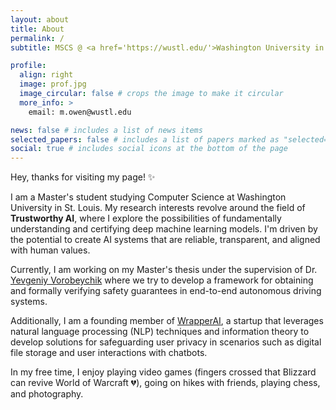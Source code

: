 ```yaml
---
layout: about
title: About
permalink: /
subtitle: MSCS @ <a href='https://wustl.edu/'>Washington University in St. Louis</a>. 

profile:
  align: right
  image: prof.jpg
  image_circular: false # crops the image to make it circular
  more_info: >
    email: m.owen@wustl.edu

news: false # includes a list of news items
selected_papers: false # includes a list of papers marked as "selected={true}"
social: true # includes social icons at the bottom of the page
---
```


Hey, thanks for visiting my page! :sparkles:

I am a Master's student studying Computer Science at Washington University in St. Louis. My research interests revolve around the field of **Trustworthy AI**, where I explore the possibilities of fundamentally understanding and certifying deep machine learning models. I'm driven by the potential to create AI systems that are reliable, transparent, and aligned with human values.

Currently, I am working on my Master's thesis under the supervision of Dr. [Yevgeniy Vorobeychik](https://vorobeychik.com/) where we try to develop a framework for obtaining and formally verifying safety guarantees in end-to-end autonomous driving systems. 

Additionally, I am a founding member of [WrapperAI](https://wrapperai.org/), a startup that leverages natural language processing (NLP) techniques and information theory to develop solutions for safeguarding user privacy in scenarios such as digital file storage and user interactions with chatbots. 

In my free time, I enjoy playing video games (fingers crossed that Blizzard can revive World of Warcraft :broken_heart:), going on hikes with friends, playing chess, and photography.


